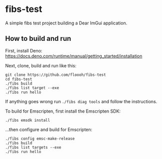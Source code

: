 # fibs-test

A simple fibs test project building a Dear ImGui application.

## How to build and run

First, install Deno: https://docs.deno.com/runtime/manual/getting_started/installation

Next, clone, build and run like this:

```
git clone https://github.com/floooh/fibs-test
cd fibs-test
./fibs build
./fibs list target --exe
./fibs run hello
```

If anything goes wrong run `./fibs diag tools` and follow the instructions.

To build for Emscripten, first install the Emscripten SDK:

```
./fibs emsdk install
```

...then configure and build for Emscripten:

```
./fibs config emsc-make-release
./fibs build
./fibs list targets --exe
./fibs run hello
```